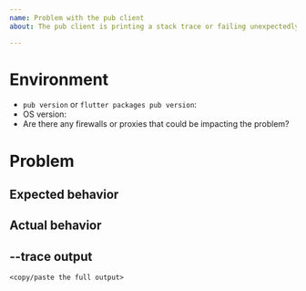 ```yaml
---
name: Problem with the pub client
about: The pub client is printing a stack trace or failing unexpectedly.

---
```


# Environment

- `pub version` or `flutter packages pub version`:
- OS version:
- Are there any firewalls or proxies that could be impacting the problem?

# Problem

<!--
  Please describe the problem in detail, including the specific command that is
  failing.
-->

## Expected behavior

<!--
  What did you expect the result of the command to be?
-->

## Actual behavior

<!--
  What actually happened?
-->

## --trace output

```
<copy/paste the full output>
```
